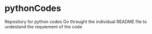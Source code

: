 # pythonCodes
Repository for python codes
Go throught the individual README file to undestand the requiement of the code
